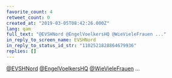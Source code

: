 ```yaml
---
favorite_count: 4
retweet_count: 0
created_at: "2019-03-05T08:42:26.000Z"
lang: qam
full_text: "@EVSHNord @EngelVoelkersHQ @WieVieleFrauen ..."
in_reply_to_screen_name: EVSHNord
in_reply_to_status_id_str: "1102521828864679936"
replies: []
---
```


[@EVSHNord](https://twitter.com/EVSHNord)
[@EngelVoelkersHQ](https://twitter.com/EngelVoelkersHQ)
[@WieVieleFrauen](https://twitter.com/WieVieleFrauen) ...
